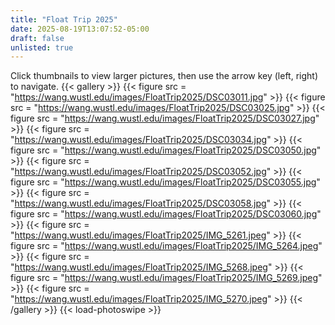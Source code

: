 ```yaml
---
title: "Float Trip 2025"
date: 2025-08-19T13:07:52-05:00
draft: false
unlisted: true
---
```

Click thumbnails to view larger pictures, then use the arrow key (left, right) to navigate.
{{< gallery >}}
{{< figure src = "https://wang.wustl.edu/images/FloatTrip2025/DSC03011.jpg" >}}
{{< figure src = "https://wang.wustl.edu/images/FloatTrip2025/DSC03025.jpg" >}}
{{< figure src = "https://wang.wustl.edu/images/FloatTrip2025/DSC03027.jpg" >}}
{{< figure src = "https://wang.wustl.edu/images/FloatTrip2025/DSC03034.jpg" >}}
{{< figure src = "https://wang.wustl.edu/images/FloatTrip2025/DSC03050.jpg" >}}
{{< figure src = "https://wang.wustl.edu/images/FloatTrip2025/DSC03052.jpg" >}}
{{< figure src = "https://wang.wustl.edu/images/FloatTrip2025/DSC03055.jpg" >}}
{{< figure src = "https://wang.wustl.edu/images/FloatTrip2025/DSC03058.jpg" >}}
{{< figure src = "https://wang.wustl.edu/images/FloatTrip2025/DSC03060.jpg" >}}
{{< figure src = "https://wang.wustl.edu/images/FloatTrip2025/IMG_5261.jpeg" >}}
{{< figure src = "https://wang.wustl.edu/images/FloatTrip2025/IMG_5264.jpeg" >}}
{{< figure src = "https://wang.wustl.edu/images/FloatTrip2025/IMG_5268.jpeg" >}}
{{< figure src = "https://wang.wustl.edu/images/FloatTrip2025/IMG_5269.jpeg" >}}
{{< figure src = "https://wang.wustl.edu/images/FloatTrip2025/IMG_5270.jpeg" >}}
{{< /gallery >}}
{{< load-photoswipe >}}
